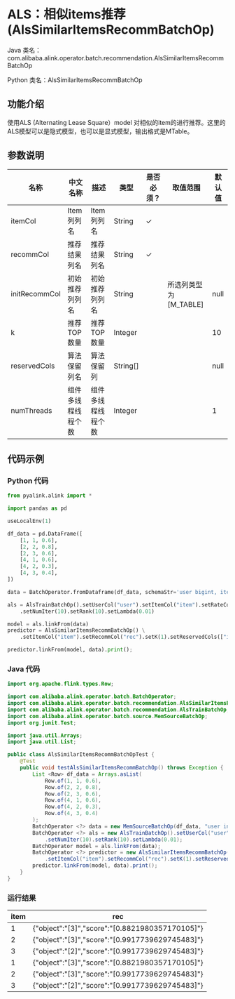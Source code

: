 # ALS：相似items推荐 (AlsSimilarItemsRecommBatchOp)
Java 类名：com.alibaba.alink.operator.batch.recommendation.AlsSimilarItemsRecommBatchOp

Python 类名：AlsSimilarItemsRecommBatchOp


## 功能介绍
使用ALS (Alternating Lease Square）model 对相似的item的进行推荐。这里的ALS模型可以是隐式模型，也可以是显式模型，输出格式是MTable。

## 参数说明

| 名称 | 中文名称 | 描述 | 类型 | 是否必须？ | 取值范围 | 默认值 |
| --- | --- | --- | --- | --- | --- | --- |
| itemCol | Item列列名 | Item列列名 | String | ✓ |  |  |
| recommCol | 推荐结果列名 | 推荐结果列名 | String | ✓ |  |  |
| initRecommCol | 初始推荐列列名 | 初始推荐列列名 | String |  | 所选列类型为 [M_TABLE] | null |
| k | 推荐TOP数量 | 推荐TOP数量 | Integer |  |  | 10 |
| reservedCols | 算法保留列名 | 算法保留列 | String[] |  |  | null |
| numThreads | 组件多线程线程个数 | 组件多线程线程个数 | Integer |  |  | 1 |


## 代码示例
### Python 代码
```python
from pyalink.alink import *

import pandas as pd

useLocalEnv(1)

df_data = pd.DataFrame([
    [1, 1, 0.6],
    [2, 2, 0.8],
    [2, 3, 0.6],
    [4, 1, 0.6],
    [4, 2, 0.3],
    [4, 3, 0.4],
])

data = BatchOperator.fromDataframe(df_data, schemaStr='user bigint, item bigint, rating double')

als = AlsTrainBatchOp().setUserCol("user").setItemCol("item").setRateCol("rating") \
    .setNumIter(10).setRank(10).setLambda(0.01)

model = als.linkFrom(data)
predictor = AlsSimilarItemsRecommBatchOp() \
    .setItemCol("item").setRecommCol("rec").setK(1).setReservedCols(["item"])

predictor.linkFrom(model, data).print();

```
### Java 代码
```java
import org.apache.flink.types.Row;

import com.alibaba.alink.operator.batch.BatchOperator;
import com.alibaba.alink.operator.batch.recommendation.AlsSimilarItemsRecommBatchOp;
import com.alibaba.alink.operator.batch.recommendation.AlsTrainBatchOp;
import com.alibaba.alink.operator.batch.source.MemSourceBatchOp;
import org.junit.Test;

import java.util.Arrays;
import java.util.List;

public class AlsSimilarItemsRecommBatchOpTest {
	@Test
	public void testAlsSimilarItemsRecommBatchOp() throws Exception {
		List <Row> df_data = Arrays.asList(
			Row.of(1, 1, 0.6),
			Row.of(2, 2, 0.8),
			Row.of(2, 3, 0.6),
			Row.of(4, 1, 0.6),
			Row.of(4, 2, 0.3),
			Row.of(4, 3, 0.4)
		);
		BatchOperator <?> data = new MemSourceBatchOp(df_data, "user int, item int, rating double");
		BatchOperator <?> als = new AlsTrainBatchOp().setUserCol("user").setItemCol("item").setRateCol("rating")
			.setNumIter(10).setRank(10).setLambda(0.01);
		BatchOperator model = als.linkFrom(data);
		BatchOperator <?> predictor = new AlsSimilarItemsRecommBatchOp()
			.setItemCol("item").setRecommCol("rec").setK(1).setReservedCols("item");
		predictor.linkFrom(model, data).print();
	}
}
```

### 运行结果

item| rec
----|-------
1	|{"object":"[3]","score":"[0.8821980357170105]"}
2	|{"object":"[3]","score":"[0.9917739629745483]"}
3	|{"object":"[2]","score":"[0.9917739629745483]"}
1	|{"object":"[3]","score":"[0.8821980357170105]"}
2	|{"object":"[3]","score":"[0.9917739629745483]"}
3	|{"object":"[2]","score":"[0.9917739629745483]"}
